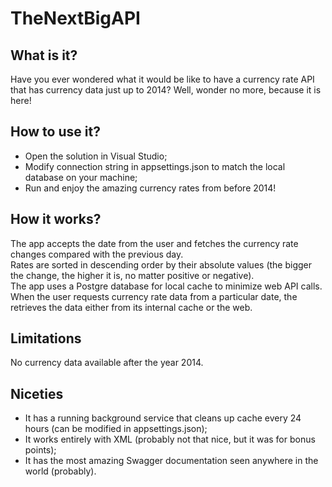 # TheNextBigAPI

## What is it?
Have you ever wondered what it would be like to have a currency rate API that has currency data just up to 2014? Well, wonder no more, because it is here!

## How to use it?
* Open the solution in Visual Studio;
* Modify connection string in appsettings.json to match the local database on your machine;
* Run and enjoy the amazing currency rates from before 2014!

## How it works?
The app accepts the date from the user and fetches the currency rate changes compared with the previous day.  
Rates are sorted in descending order by their absolute values (the bigger the change, the higher it is, no matter positive or negative).  
The app uses a Postgre database for local cache to minimize web API calls. When the user requests currency rate data from a particular date, the retrieves the data either from its internal cache or the web.

## Limitations
No currency data available after the year 2014.

## Niceties
* It has a running background service that cleans up cache every 24 hours (can be modified in appsettings.json);
* It works entirely with XML (probably not that nice, but it was for bonus points);
* It has the most amazing Swagger documentation seen anywhere in the world (probably).
